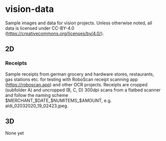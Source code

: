# vision-data
Sample images and data for vision projects. Unless otherwise noted, all data is licensed under CC-BY-4.0 (https://creativecommons.org/licenses/by/4.0/).

## 2D

### Receipts

Sample receipts from german grocery and hardware stores, restaurants, gas stations etc. for testing with RoboScan receipt scanning app (https://roboscan.app) and other OCR projects. Receipts are cropped (subfolder A) and uncropped (B, C, D) 300dpi scans from a flatbed scanner and follow the naming scheme $MERCHANT_$DATE_$NUMITEMS_$AMOUNT, e.g. aldi_02032020_19_02423.jpeg.

## 3D

None yet
